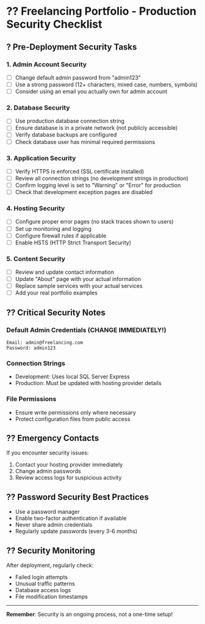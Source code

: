 # ?? Freelancing Portfolio - Production Security Checklist

## ? Pre-Deployment Security Tasks

### 1. Admin Account Security
- [ ] Change default admin password from "admin123"
- [ ] Use a strong password (12+ characters, mixed case, numbers, symbols)
- [ ] Consider using an email you actually own for admin account

### 2. Database Security
- [ ] Use production database connection string
- [ ] Ensure database is in a private network (not publicly accessible)
- [ ] Verify database backups are configured
- [ ] Check database user has minimal required permissions

### 3. Application Security
- [ ] Verify HTTPS is enforced (SSL certificate installed)
- [ ] Review all connection strings (no development strings in production)
- [ ] Confirm logging level is set to "Warning" or "Error" for production
- [ ] Check that development exception pages are disabled

### 4. Hosting Security
- [ ] Configure proper error pages (no stack traces shown to users)
- [ ] Set up monitoring and logging
- [ ] Configure firewall rules if applicable
- [ ] Enable HSTS (HTTP Strict Transport Security)

### 5. Content Security
- [ ] Review and update contact information
- [ ] Update "About" page with your actual information
- [ ] Replace sample services with your actual services
- [ ] Add your real portfolio examples

## ?? Critical Security Notes

### Default Admin Credentials (CHANGE IMMEDIATELY!)
```
Email: admin@freelancing.com
Password: admin123
```

### Connection Strings
- Development: Uses local SQL Server Express
- Production: Must be updated with hosting provider details

### File Permissions
- Ensure write permissions only where necessary
- Protect configuration files from public access

## ?? Emergency Contacts
If you encounter security issues:
1. Contact your hosting provider immediately
2. Change admin passwords
3. Review access logs for suspicious activity

## ?? Password Security Best Practices
- Use a password manager
- Enable two-factor authentication if available
- Never share admin credentials
- Regularly update passwords (every 3-6 months)

## ?? Security Monitoring
After deployment, regularly check:
- Failed login attempts
- Unusual traffic patterns
- Database access logs
- File modification timestamps

---
**Remember**: Security is an ongoing process, not a one-time setup!